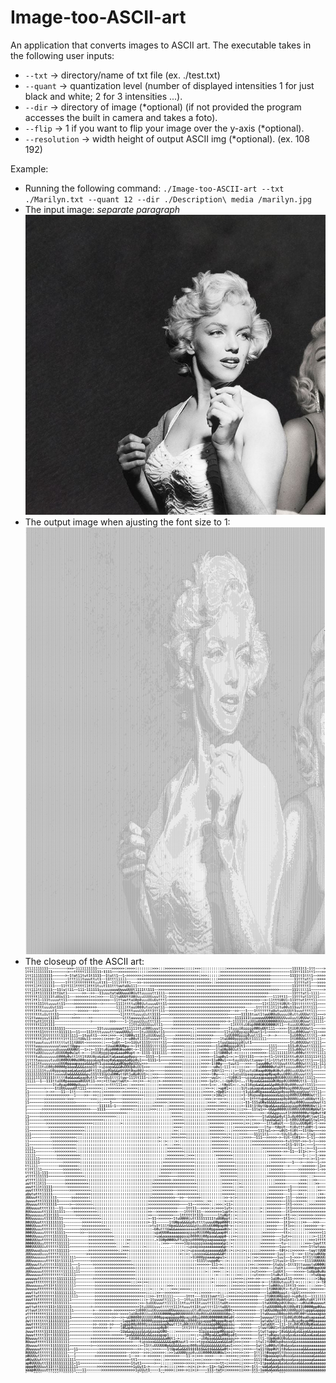 # Image-too-ASCII-art
An application that converts images to ASCII art. The executable takes in the following user inputs:
+ `--txt` -> directory/name of txt file (ex. ./test.txt)
+ `--quant` -> quantization level (number of displayed intensities 1 for just black and white; 2 for 3 intensities ...).
+ `--dir` -> directory of image (*optional) (if not provided the program accesses the built in camera and takes a foto).
+ `--flip` -> 1 if you want to flip your image over the y-axis (*optional).
+ `--resolution` -> width height of output ASCII img (*optional). (ex. 108 192)

Example: 
+ Running the following command: `./Image-too-ASCII-art --txt ./Marilyn.txt --quant 12 --dir ./Description\ media /marilyn.jpg`
+ The input image:
 *separate paragraph*
 ![alt text](https://github.com/hogfig/Image-too-ASCII-art/blob/main/Description%20media/marilyn.jpg)
+ The output image when ajusting the font size to 1:
 ![alt text](https://github.com/hogfig/Image-too-ASCII-art/blob/main/Description%20media/Merilynq12.png)
+ The closeup of the ASCII art:
 ![alt text](https://github.com/hogfig/Image-too-ASCII-art/blob/main/Description%20media/Merilynq12-closeup.png)


